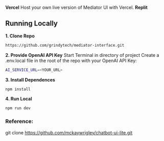 **Vercel**
Host your own live version of Mediator UI with Vercel.
**Replit**

## Running Locally

**1. Clone Repo**

```bash
https://github.com/grindytech/mediator-interface.git
```

**2. Provide OpenAI API Key**
Start Terminal in directory of project
Create a .env.local file in the root of the repo with your OpenAI API Key:

```bash
AI_SERVICE_URL=<YOUR_URL>
```

**3. Install Dependences**

```bash
npm install
```

**4. Run Local**

```bash
npm run dev
```

### Reference:

git clone https://github.com/mckaywrigley/chatbot-ui-lite.git
